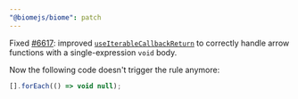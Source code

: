 ```yaml
---
"@biomejs/biome": patch
---
```


Fixed [#6617](https://github.com/biomejs/biome/issues/6617): improved [`useIterableCallbackReturn`](https://biomejs.dev/linter/rules/use-iterable-callback-return/) to correctly handle arrow functions with a single-expression `void` body.

Now the following code doesn't trigger the rule anymore:

```js
[].forEach(() => void null);
```
